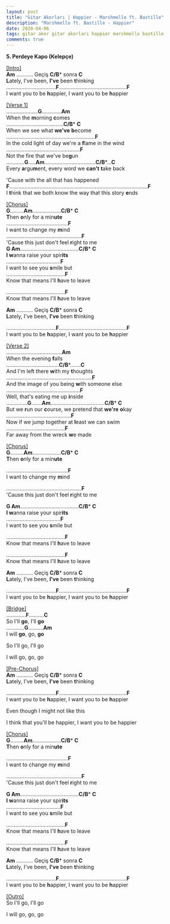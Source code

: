 ```yaml
---
layout: post
title: "Gitar Akorları | Happier - Marshmello ft. Bastille"
description: "Marshmello ft. Bastille - Happier"
date: 2020-04-06
tags: gitar akor gitar akorları happier marshmello bastille
comments: true
---
```

**5. Perdeye Kapo (Kelepçe)**

<u>[Intro]</u><br/>
**Am**     ...........       Geçiş **C/B*** sonra **C**<br/>
**L**ately, I've been, **I've** been **t**hinking<br/>
.................................**F**.............................................**F**<br/>
I want you to be **h**appier, I want you to be **h**appier<br/>

<u>[Verse 1]</u><br/>
.....................**G**.............**Am**<br/>
When the **m**orning **c**omes<br/>
......................................**C/B*** **C**<br/>
When we see what **we've** **b**ecome<br/>
...........................................................**F**<br/>
In the cold light of day we're a **f**lame in the wind<br/>
.................................................**F**<br/>
Not the fire that we've be**g**un<br/>
............**G**.....**Am**..................................**C/B***...**C**<br/>
Every **a**rgu**m**ent, every word we **can't** **t**ake back<br/>

'Cause with the all that has happened<br/>
**F**............................................................................................**F**<br/>
I **t**hink that we both know the way that this story **e**nds<br/>

<u>[Chorus]</u><br/>
**G**.........**Am**...................**C/B*** **C**<br/>
**T**hen **o**nly for a min**ute**<br/>
.........................................**F**<br/>
I want to change my **m**ind<br/>
..................................................**F**<br/>
'Cause this just don't feel **r**ight to me<br/>
**G Am**.......................................**C/B*** **C**<br/>
**I w**anna raise your spir**its**<br/>
....................................**F**<br/>
I want to see you **s**mile but<br/>
.......................................**F**<br/>
Know that means I'll **h**ave to leave<br/>



.......................................**F**<br/>
Know that means I'll **h**ave to leave<br/>

**Am**     ...........       Geçiş **C/B*** sonra **C**<br/>
**L**ately, I've been, **I've** been **t**hinking<br/>

.................................**F**.............................................**F**<br/>
I want you to be **h**appier, I want you to be **h**appier<br/>

<u>[Verse 2]</u><br/>
.....................................**Am**<br/>
When the evening **f**alls<br/>
...................................**C/B***.......**C**<br/>
And I'm left there **w**ith my **t**houghts<br/>
.........................................................**F**<br/>
And the image of you being **w**ith someone else<br/>
.................................................**F**<br/>
Well, that's eating me up **i**nside<br/>
..............**G**.......**Am**....................................**C/B*** **C**<br/>
But we **r**un our **c**ourse, we pretend that **we're** **o**kay<br/>
...........................................**F**<br/>
Now if we jump together at **l**east we can swim<br/>
.......................................**F**<br/>
Far away from the wreck **w**e made<br/>

<u>[Chorus]</u><br/>
**G**.........**Am**...................**C/B*** **C**<br/>
**T**hen **o**nly for a min**ute**<br/>

.........................................**F**<br/>
I want to change my **m**ind<br/>

..................................................**F**<br/>
'Cause this just don't feel **r**ight to me<br/>

**G Am**.......................................**C/B*** **C**<br/>
**I w**anna raise your spir**its**<br/>
....................................**F**<br/>
I want to see you **s**mile but<br/>

.......................................**F**<br/>
Know that means I'll **h**ave to leave<br/>



.......................................**F**<br/>
Know that means I'll **h**ave to leave<br/>

**Am**     ...........       Geçiş **C/B*** sonra **C**<br/>
**L**ately, I've been, **I've** been **t**hinking<br/>

.................................**F**.............................................**F**<br/>
I want you to be **h**appier, I want you to be **h**appier<br/>

<u>[Bridge]</u><br/>
.............**F**..........**C**<br/>
So I'll **go**, I'll **go**<br/>
............**G**..........**Am**<br/>
I will **go**, go, **go**<br/>

So I'll go, I'll go<br/>

I will go, go, go<br/>

<u>[Pre-Chorus]</u><br/>
**Am**     ...........       Geçiş **C/B*** sonra **C**<br/>
**L**ately, I've been, **I've** been **t**hinking<br/>

.................................**F**.............................................**F**<br/>
I want you to be **h**appier, I want you to be **h**appier<br/>

Even though I might not like this<br/>

I think that you'll be happier, I want you to be happier<br/>

<u>[Chorus]</u><br/>
**G**.........**Am**...................**C/B*** **C**<br/>
**T**hen **o**nly for a min**ute**<br/>

.........................................**F**<br/>
I want to change my **m**ind<br/>

..................................................**F**<br/>
'Cause this just don't feel **r**ight to me<br/>

**G Am**.......................................**C/B*** **C**<br/>
**I w**anna raise your spir**its**<br/>
....................................**F**<br/>
I want to see you **s**mile but<br/>

.......................................**F**<br/>
Know that means I'll **h**ave to leave<br/>



.......................................**F**<br/>
Know that means I'll **h**ave to leave<br/>

**Am**     ...........       Geçiş **C/B*** sonra **C**<br/>
**L**ately, I've been, **I've** been **t**hinking<br/>

.................................**F**.............................................**F**<br/>
I want you to be **h**appier, I want you to be **h**appier<br/>

<u>[Outro]</u><br/>
So I'll go, I'll go<br/>

I will go, go, go<br/>
